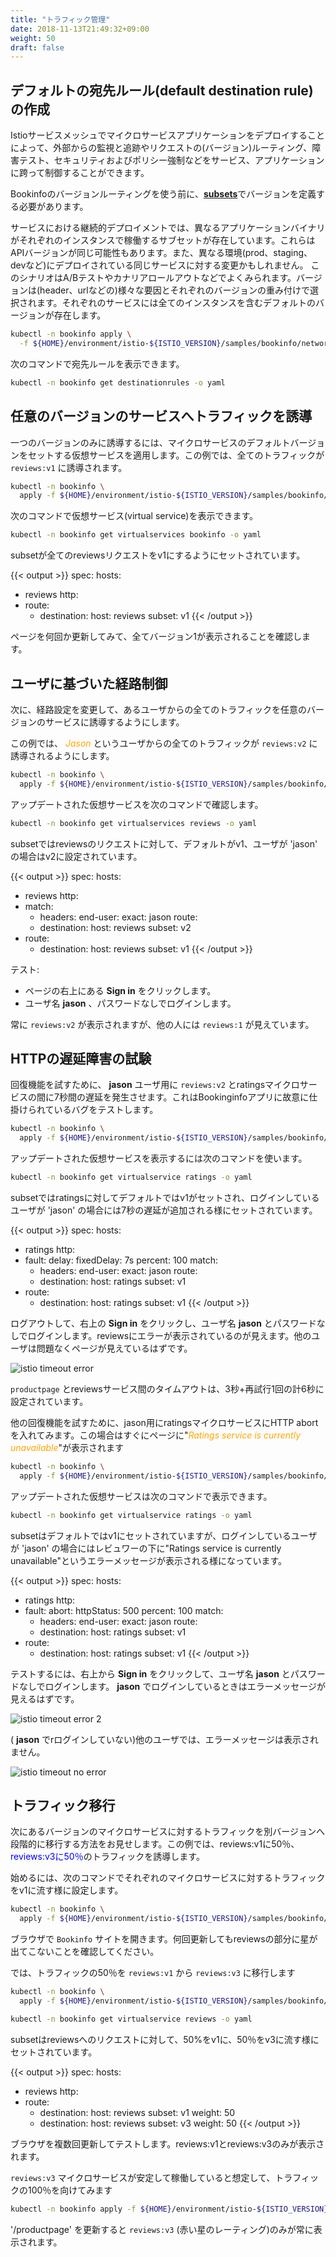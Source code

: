 ```yaml
---
title: "トラフィック管理"
date: 2018-11-13T21:49:32+09:00
weight: 50
draft: false
---
```


<!--
## Create the default destination rules
-->
## デフォルトの宛先ルール(default destination rule)の作成

<!--
Deploying a microservice-based application in an Istio service mesh allows one to externally control service monitoring and tracing, request (version) routing, resiliency testing, security and policy enforcement, and more in a consistent manner across the services, and the application.
-->
Istioサービスメッシュでマイクロサービスアプリケーションをデプロイすることによって、外部からの監視と追跡やリクエストの(バージョン)ルーティング、障害テスト、セキュリティおよびポリシー強制などをサービス、アプリケーションに跨って制御することができます。

<!--
Before you can use Istio to control the Bookinfo version routing, you'll need to define the available versions, called [**subsets**](https://istio.io/docs/reference/config/networking/destination-rule/#Subset).
-->
Bookinfoのバージョンルーティングを使う前に、[**subsets**](https://istio.io/docs/reference/config/networking/destination-rule/#Subset)でバージョンを定義する必要があります。

<!--
In a continuous deployment scenario, for a given service, there can be distinct subsets of instances running different variants of the application binary. These variants are not necessarily different API versions. They could be iterative changes to the same service, deployed in different environments (prod, staging, dev, etc.). Common scenarios where this occurs include A/B testing, canary rollouts, etc. The choice of a particular version can be decided based on various criterion (headers, url, etc.) and/or by weights assigned to each version. Each service has a default version consisting of all its instances.
-->
サービスにおける継続的デプロイメントでは、異なるアプリケーションバイナリがそれぞれのインスタンスで稼働するサブセットが存在しています。これらはAPIバージョンが同じ可能性もあります。また、異なる環境(prod、staging、devなど)にデプロイされている同じサービスに対する変更かもしれません。 このシナリオはA/Bテストやカナリアロールアウトなどでよくみられます。バージョンは(header、urlなどの)様々な要因とそれぞれのバージョンの重み付けで選択されます。それぞれのサービスには全てのインスタンスを含むデフォルトのバージョンが存在します。

```bash
kubectl -n bookinfo apply \
  -f ${HOME}/environment/istio-${ISTIO_VERSION}/samples/bookinfo/networking/destination-rule-all.yaml
```

<!--
We can display the destination rules with the following command.
-->
次のコマンドで宛先ルールを表示できます。

```bash
kubectl -n bookinfo get destinationrules -o yaml
```

<!--
## Route traffic to one version of a service
-->
## 任意のバージョンのサービスへトラフィックを誘導

<!--
To route to one version only, we apply virtual services that set the default version for the microservices. In this case, the virtual services will route all traffic to `reviews:v1` of the microservice.
-->
一つのバージョンのみに誘導するには、マイクロサービスのデフォルトバージョンをセットする仮想サービスを適用します。この例では、全てのトラフィックが `reviews:v1` に誘導されます。

```bash
kubectl -n bookinfo \
  apply -f ${HOME}/environment/istio-${ISTIO_VERSION}/samples/bookinfo/networking/virtual-service-all-v1.yaml
```

<!--
We can display the virtual service with the following command.
-->
次のコマンドで仮想サービス(virtual service)を表示できます。

```bash
kubectl -n bookinfo get virtualservices bookinfo -o yaml
```

<!--
The subset is set to v1 for all reviews request.
-->
subsetが全てのreviewsリクエストをv1にするようにセットされています。

{{< output >}}
spec:
  hosts:
  - reviews
  http:
  - route:
    - destination:
        host: reviews
        subset: v1
{{< /output >}}

<!--
Try now to reload the page multiple times, and note how only version 1 of reviews is displayed each time.
-->
ページを何回か更新してみて、全てバージョン1が表示されることを確認します。

<!--
## Route based on user identity
-->
## ユーザに基づいた経路制御

<!--
Next, we'll change the route configuration so that all traffic from a specific user is routed to a specific service version.
-->
次に、経路設定を変更して、あるユーザからの全てのトラフィックを任意のバージョンのサービスに誘導するようにします。

<!--
In this case, all traffic from a user named <span style="color:orange">*Jason*</span> will be routed to the service `reviews:v2`.
-->
この例では、 <span style="color:orange">*Jason*</span> というユーザからの全てのトラフィックが `reviews:v2` に誘導されるようにします。

```bash
kubectl -n bookinfo \
  apply -f ${HOME}/environment/istio-${ISTIO_VERSION}/samples/bookinfo/networking/virtual-service-reviews-test-v2.yaml
```

<!--
We can display the updated virtual service with the following command.
-->
アップデートされた仮想サービスを次のコマンドで確認します。

```bash
kubectl -n bookinfo get virtualservices reviews -o yaml
```

<!--
The subset is set to v1 in default and route v2 if the logged user is match with 'jason' for reviews request.
-->
subsetではreviewsのリクエストに対して、デフォルトがv1、ユーザが 'jason' の場合はv2に設定されています。

{{< output >}}
spec:
  hosts:
  - reviews
  http:
  - match:
    - headers:
        end-user:
          exact: jason
    route:
    - destination:
        host: reviews
        subset: v2
  - route:
    - destination:
        host: reviews
        subset: v1
{{< /output >}}

<!--
To test:
-->
テスト:

<!--
- Click **Sign in** from the top right corner of the page.
- Log in using **jason** as user name with a blank password.
-->
- ページの右上にある **Sign in** をクリックします。
- ユーザ名 **jason** 、パスワードなしでログインします。

<!--
You will only see `reviews:v2` all the time. Others will see `reviews:v1`.
-->
常に `reviews:v2` が表示されますが、他の人には `reviews:1` が見えています。

<!--
## Injecting an HTTP delay fault
-->
## HTTPの遅延障害の試験

<!--
To test for resiliency, inject a 7s delay between the `reviews:v2` and ratings microservices for user **jason**. This test will uncover a bug that was intentionally introduced into the Bookinfo app.
-->
回復機能を試すために、 **jason** ユーザ用に `reviews:v2` とratingsマイクロサービスの間に7秒間の遅延を発生させます。これはBookinginfoアプリに故意に仕掛けられているバグをテストします。

```bash
kubectl -n bookinfo \
  apply -f ${HOME}/environment/istio-${ISTIO_VERSION}/samples/bookinfo/networking/virtual-service-ratings-test-delay.yaml
```

<!--
We can display the updated virtual service with the following command.
-->
アップデートされた仮想サービスを表示するには次のコマンドを使います。

```bash
kubectl -n bookinfo get virtualservice ratings -o yaml
```

<!--
The subset is set to v1 in default and added 7s delay for all the request if the logged user is match with 'jason' for ratings.
-->
subsetではratingsに対してデフォルトではv1がセットされ、ログインしているユーザが 'jason' の場合には7秒の遅延が追加される様にセットされています。

{{< output >}}
spec:
  hosts:
  - ratings
  http:
  - fault:
      delay:
        fixedDelay: 7s
        percent: 100
    match:
    - headers:
        end-user:
          exact: jason
    route:
    - destination:
        host: ratings
        subset: v1
  - route:
    - destination:
        host: ratings
        subset: v1
{{< /output >}}

<!--
Logout, then click **Sign in** from the top right corner of the page, using **jason** as the user name with a blank password. You will see the delays and it ends up display error for reviews. Others will see reviews without error.
-->
ログアウトして、右上の **Sign in** をクリックし、ユーザ名 **jason** とパスワードなしでログインします。reviewsにエラーが表示されているのが見えます。他のユーザは問題なくページが見えているはずです。

![istio timeout error](/images/istio/istio_bookinfo_timeout_error.png)

<!--
The timeout between the `productpage` and the reviews service is 6 seconds - coded as 3s + 1 retry for 6s total.
-->
`productpage` とreviewsサービス間のタイムアウトは、3秒+再試行1回の計6秒に設定されています。

<!--
To test for another resiliency, we will introduce an HTTP abort to the ratings microservices for the test user jason. The page will immediately display the “<span style="color:orange">*Ratings service is currently unavailable*</span>”
-->
他の回復機能を試すために、jason用にratingsマイクロサービスにHTTP abortを入れてみます。この場合はすぐにページに"<span style="color:orange">*Ratings service is currently unavailable*</span>"が表示されます

```bash
kubectl -n bookinfo \
  apply -f ${HOME}/environment/istio-${ISTIO_VERSION}/samples/bookinfo/networking/virtual-service-ratings-test-abort.yaml
```

<!--
We can display the updated virtual service with the following command.
-->
アップデートされた仮想サービスは次のコマンドで表示できます。

```bash
kubectl -n bookinfo get virtualservice ratings -o yaml
```

<!--
The subset is set to v1 and by default returns an error message of "Ratings service is currently unavailable" below the reviewer name if the logged username matches 'jason'.
-->
subsetはデフォルトではv1にセットされていますが、ログインしているユーザが 'jason' の場合にはレビュワーの下に"Ratings service is currently unavailable"というエラーメッセージが表示される様になっています。

{{< output >}}
spec:
  hosts:
  - ratings
  http:
  - fault:
      abort:
        httpStatus: 500
        percent: 100
    match:
    - headers:
        end-user:
          exact: jason
    route:
    - destination:
        host: ratings
        subset: v1
  - route:
    - destination:
        host: ratings
        subset: v1
{{< /output >}}

<!--
To test, click **Sign in** from the top right corner of the page and login using **jason** for the user name with a blank password. As **jason** you will see the error message.
-->
テストするには、右上から **Sign in** をクリックして、ユーザ名 **jason** とパスワードなしでログインします。 **jason** でログインしているときはエラーメッセージが見えるはずです。

![istio timeout error 2](/images/istio/istio_bookinfo_timeout_error2.png)

<!--
Others (not logged in as **jason**) will see no error message.
-->
( **jason** でrログインしていない)他のユーザでは、エラーメッセージは表示されません。

![istio timeout no error](/images/istio/istio_bookinfo_timeout_no_error.png)

<!--
## Traffic Shifting
-->
## トラフィック移行

<!--
Next, we'll demonstrate how to gradually migrate traffic from one version of a microservice to another. In our example, we'll send <span style="color:orange">50% of traffic to reviews:v1</span> and <span style="color:blue">50% to reviews:v3</span>.
-->
次にあるバージョンのマイクロサービスに対するトラフィックを別バージョンへ段階的に移行する方法をお見せします。この例では、<span style="colorr:orange">reviews:v1に50％</span>、<span style="color:blue">reviews:v3に50％</span>のトラフィックを誘導します。

<!--
To get started, run this command to route all traffic to the v1 version of each microservice.
-->
始めるには、次のコマンドでそれぞれのマイクロサービスに対するトラフィックをv1に流す様に設定します。

```bash
kubectl -n bookinfo \
  apply -f ${HOME}/environment/istio-${ISTIO_VERSION}/samples/bookinfo/networking/virtual-service-all-v1.yaml
```

<!--
Open the `Bookinfo `site in your browser. Notice that the reviews part of the page displays with no rating stars, no matter how many times you refresh.
-->
ブラウザで `Bookinfo` サイトを開きます。何回更新してもreviewsの部分に星が出てこないことを確認してください。

<!--
We can now transfer 50% of the traffic from `reviews:v1` to `reviews:v3`
-->
では、トラフィックの50％を `reviews:v1` から `reviews:v3` に移行します

```bash
kubectl -n bookinfo \
  apply -f ${HOME}/environment/istio-${ISTIO_VERSION}/samples/bookinfo/networking/virtual-service-reviews-50-v3.yaml
```

```bash
kubectl -n bookinfo get virtualservice reviews -o yaml
```

<!--
The subset is set to 50% of traffic to v1 and 50% of traffic to v3 for all reviews request.
-->
subsetはreviewsへのリクエストに対して、50%をv1に、50％をv3に流す様にセットされています。

{{< output >}}
spec:
  hosts:
  - reviews
  http:
  - route:
    - destination:
        host: reviews
        subset: v1
      weight: 50
    - destination:
        host: reviews
        subset: v3
      weight: 50
{{< /output >}}

<!--
To test it, refresh your browser over and over, and you'll see only reviews:v1 and reviews:v3.
-->
ブラウザを複数回更新してテストします。reviews:v1とreviews:v3のみが表示されます。

<!--
Assuming you decide tat the `reviews:v3` microservice is stable, you can route 100% of the traffic to it
-->
`reviews:v3` マイクロサービスが安定して稼働していると想定して、トラフィックの100％を向けてみます

```bash
kubectl -n bookinfo apply -f ${HOME}/environment/istio-${ISTIO_VERSION}/samples/bookinfo/networking/virtual-service-reviews-v3.yaml
```

<!--
Now when you refresh the `/productpage` you will always see `reviews:v3` (red colored star ratings).
-->
'/productpage' を更新すると `reviews:v3` (赤い星のレーティング)のみが常に表示されます。
